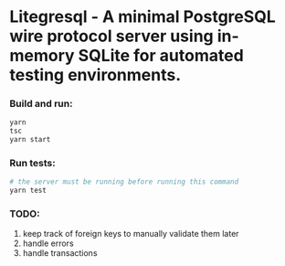 # Litegresql - A minimal PostgreSQL wire protocol server using in-memory SQLite for automated testing environments.

### Build and run:

```bash
yarn
tsc
yarn start
```

### Run tests:

```bash
# the server must be running before running this command
yarn test
```

### TODO:

1. keep track of foreign keys to manually validate them later
2. handle errors
3. handle transactions